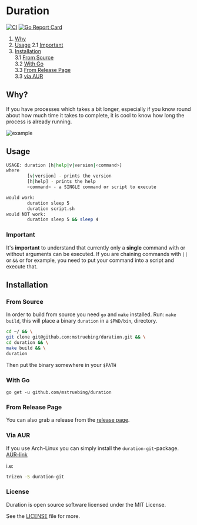 # Duration

[![CI](https://github.com/mstruebing/duration/actions/workflows/ci.yml/badge.svg)](https://github.com/mstruebing/duration/actions/workflows/ci.yml)
[![Go Report Card](https://goreportcard.com/badge/github.com/mstruebing/duration)](https://goreportcard.com/report/github.com/mstruebing/duration)

1. [Why](#why) 
2. [Usage](#usage) 
2.1 [Important](#important) 
3. [Installation](#installation)  
3.1 [From Source](#from-source)  
3.2 [With Go](#with-go)  
3.3 [From Release Page](#from-release-page)  
3.3 [via AUR](#via-aur)  

## Why?

If you have processes which takes a bit longer, especially if you know round about how much time it takes to complete, it is cool to know how long the process is already running.

![example](https://raw.githubusercontent.com/mstruebing/duration/master/example/example.gif "example")

## Usage

```sh 
USAGE: duration [h|help|v|version|<command>]
where
        [v|version] - prints the version
        [h|help] - prints the help
        <command> - a SINGLE command or script to execute

would work:
        duration sleep 5
        duration script.sh
would NOT work:
        duration sleep 5 && sleep 4
```


### Important

It's __important__ to understand that currently only a __single__  command with or without arguments can be executed. If you are chaining commands with `||` or `&&` or for example, you need to put your command into a script and execute that.

## Installation

### From Source

In order to build from source you need `go` and `make` installed.
Run: `make build`, this will place a binary `duration` in a `$PWD/bin`, directory.

```sh 
cd ~/ && \
git clone git@github.com:mstruebing/duration.git && \
cd duration && \
make build && \
duration
```

Then put the binary somewhere in your `$PATH`


### With Go

`go get -u github.com/mstruebing/duration`

### From Release Page

You can also grab a release from the [release page](https://github.com/mstruebing/duration/releases).

### Via AUR

If you use Arch-Linux you can simply install the `duration-git`-package.
[AUR-link](https://aur.archlinux.org/packages/duration-git/)

i.e:

```sh 
trizen -S duration-git 
```

### License

Duration is open source software licensed under the MIT License.

See the [LICENSE](./LICENSE) file for more.
